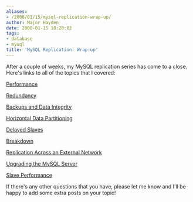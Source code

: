 ```yaml
---
aliases:
- /2008/01/15/mysql-replication-wrap-up/
author: Major Hayden
date: 2008-01-15 18:20:02
tags:
- database
- mysql
title: 'MySQL Replication: Wrap-up'
---
```


After a couple of weeks, my MySQL replication series has come to a close. Here's links to all of the topics that I covered:

[Performance][1]

[Redundancy][2]

[Backups and Data Integrity][3]

[Horizontal Data Partitioning][4]

[Delayed Slaves][5]

[Breakdown][6]

[Replication Across an External Network][7]

[Upgrading the MySQL Server][8]

[Slave Performance][9]

If there's any other questions that you have, please let me know and I'll be happy to add some extra posts on your topic!

 [1]: http://rackerhacker.com/2008/01/02/mysql-replication-performance/
 [2]: http://rackerhacker.com/2008/01/03/mysql-replication-redundancy/
 [3]: http://rackerhacker.com/2008/01/04/mysql-replication-backups-data-integrity/
 [4]: http://rackerhacker.com/2008/01/07/mysql-replication-horizontal-data-partitioning/
 [5]: http://rackerhacker.com/2008/01/08/mysql-replication-delayed-slaves/
 [6]: http://rackerhacker.com/2008/01/09/mysql-replication-breakdown/
 [7]: http://rackerhacker.com/2008/01/10/mysql-replication-across-an-external-network/
 [8]: http://rackerhacker.com/2008/01/11/mysql-replication-upgrading-the-mysql-server/
 [9]: http://rackerhacker.com/2008/01/14/mysql-replication-slave-performance/